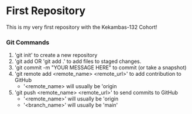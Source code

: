 # First Repository

This is my very first repository with the Kekambas-132 Cohort!

### Git Commands
1. 'git init' to create a new repository
2. 'git add <file> OR 'git add .' to add files to staged changes.
3. 'git commit -m "YOUR MESSAGE HERE" to commit (or take a snapshot)
4. 'git remote add <remote_name> <remote_url>' to add contribution to GitHub
    - '<remote_name> will usually be 'origin
5. 'git push <remote_name> <remote_url>' to send commits to GitHub
    - '<remote_name>' will usually be 'origin
    - '<branch_name>' will usually be 'main'